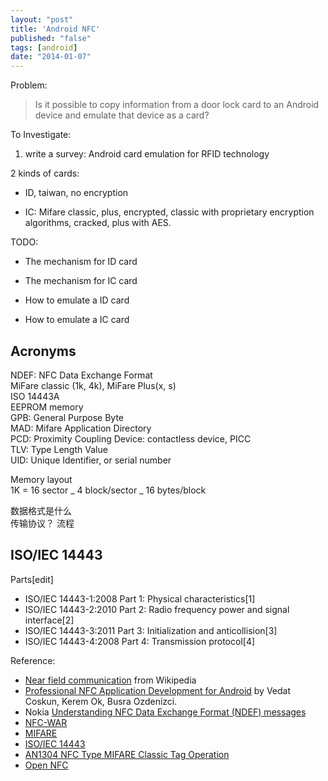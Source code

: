 ```yaml
---
layout: "post"
title: 'Android NFC'
published: "false"
tags: [android]
date: "2014-01-07"
---
```


Problem:

> Is it possible to copy information from a door lock card to an Android device and emulate that device as a card?

To Investigate:

1. write a survey: Android card emulation for RFID technology

2 kinds of cards:

- ID, taiwan, no encryption

- IC: Mifare classic, plus, encrypted, classic with proprietary encryption algorithms, cracked, plus with AES.

TODO:

- The mechanism for ID card

- The mechanism for IC card

- How to emulate a ID card

- How to emulate a IC card

## Acronyms

NDEF: NFC Data Exchange Format  
MiFare classic (1k, 4k), MiFare Plus(x, s)  
ISO 14443A  
EEPROM memory  
GPB: General Purpose Byte  
MAD: Mifare Application Directory  
PCD: Proximity Coupling Device: contactless device, PICC  
TLV: Type Length Value  
UID: Unique Identifier, or serial number  

Memory layout  
1K = 16 sector _ 4 block/sector _ 16 bytes/block  

数据格式是什么  
传输协议？ 流程  

## ISO/IEC 14443

Parts[edit]

- ISO/IEC 14443-1:2008 Part 1: Physical characteristics[1]
- ISO/IEC 14443-2:2010 Part 2: Radio frequency power and signal interface[2]
- ISO/IEC 14443-3:2011 Part 3: Initialization and anticollision[3]
- ISO/IEC 14443-4:2008 Part 4: Transmission protocol[4]

Reference:

- [Near field communication](http://en.wikipedia.org/wiki/Near_field_communication) from Wikipedia  
- [Professional NFC Application Development for Android](http://www.amazon.com/Professional-NFC-Application-Development-Android/dp/1118380096) by Vedat Coskun, Kerem Ok, Busra Ozdenizci.
- Nokia [Understanding NFC Data Exchange Format (NDEF) messages](http://developer.nokia.com/Community/Wiki/Understanding_NFC_Data_Exchange_Format_(NDEF)_messages)  
- [NFC-WAR](http://radiowar.org/about/nfc-war)
- [MIFARE](http://en.wikipedia.org/wiki/MIFARE)
- [ISO/IEC 14443](http://en.wikipedia.org/wiki/ISO/IEC_14443)
- [AN1304 NFC Type MIFARE Classic Tag Operation](http://www.nxp.com/documents/application_note/AN1304.pdf)
- [Open NFC](http://open-nfc.org/wp/editions/android/)
